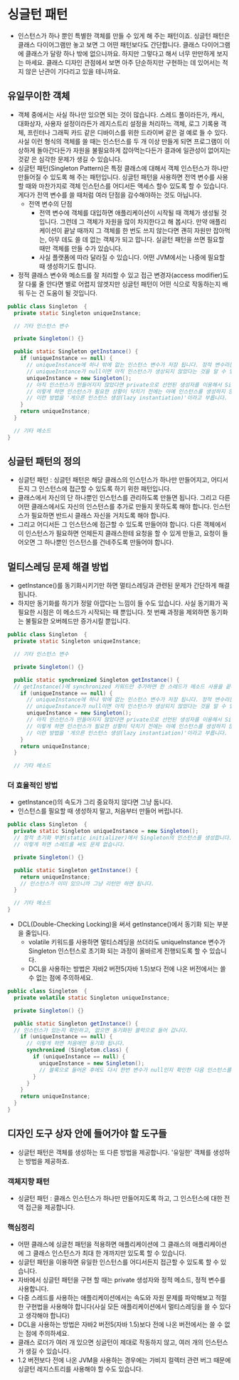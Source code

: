 # 싱글턴 패턴
- 인스턴스가 하나 뿐인 특별한 객체를 만들 수 있게 해 주는 패턴이죠. 싱글턴 패턴은 클래스 다이어그램만 놓고 보면 그 어떤 패턴보다도 간단합니다. 클래스 다이어그램에 클래스가 달랑 하나 밖에 없으니까요. 하지만 그렇다고 해서 너무 만만하게 보지는 마세요. 클래스 디자인 관점에서 보면 아주 단순하지만 구현하는 데 있어서는 적지 않은 난관이 기다리고 있을 테니까요.

## 유일무이한 객체
- 객체 중에서는 사실 하나만 있으면 되는 것이 많습니다. 스레드 풀이라든가, 캐시, 대화상자, 사용자 설정이라든가 레지스트리 설정을 처리하느 객체, 로그 기록용 객체, 프린터나 그래픽 카드 같은 디바이스를 위한 드라이버 같은 걸 예로 들 수 있다. 사실 이런 형식의 객체를 쓸 때는 인스턴스를 두 개 이상 만들게 되면 프로그램이 이상하게 돌아간다든가 자원을 불필요하게 잡아먹는다든가 결과에 일관성이 없어지는 것같 은 심각한 문제가 생길 수 있습니다.
- 싱글턴 패턴(Singleton Pattern)은 특정 클래스에 대해서 객체 인스턴스가 하나만 만들어질 수 있도록 해 주는 패턴입니다. 싱글턴 패턴을 사용하면 전역 변수를 사용할 때와 마찬가지로 객체 인스턴스를 어디서든 액세스 할수 있도록 할 수 있습니다. 게다가 전역 변수를 쓸 때처럼 여러 단점을 감수해야하는 것도 아닙니다.
  - 전역 변수의 단점
    - 전역 변수에 객체를 대입하면 애플리케이션이 시작될 때 객체가 생성될 것입니다. 그런데 그 객체가 자원을 많이 차지한다고 해 봅시다. 만약 애플리케이션이 끝날 때까지 그 객체를 한 번도 쓰지 않는다면 괜히 자원만 잡아먹는, 아무 데도 쓸 데 없는 객체가 되고 맙니다. 실글턴 패턴을 쓰면 필요할 때만 객체를 만들 수가 있습니다.
    - 사실 플랫폼에 따라 달라질 수 있습니다. 어떤 JVM에서는 나중에 필요할 때 생성하기도 합니다.
- 정적 클래스 변수와 메소드를 잘 처리할 수 있고 접근 변경자(access modifier)도 잘 다룰 줄 안다면 별로 어렵지 않겟지만 싱글턴 패턴이 어떤 식으로 작동하는지 배워 두는 건 도움이 될 것입니다.

```java
public class Singleton  {
  private static Singleton uniqueInstance;

  // 기타 인스턴스 변수

  private Singleton() {}

  public static Singleton getInstance() {
    if (uniqueInstance == null) {
      // uniqueInstance에 하나 밖에 없는 인스턴스 변수가 저장 됩니다. 정적 변수라는 걸 잊지 마세요.
      // uniqueInstance가 null이면 아직 인스턴스가 생상되지 않았다는 것을 알 수 있습니다.
      uniqueInstance = new Singleton();
      // 아직 인스턴스가 만들어지지 않았다면 private으로 선언된 생성자를 이용해서 Single 객체를 만든 다음 uniqueInstance에 그 객체를 대입합니다.
      // 이렇게 하면 인스턴스가 필요한 상황이 닥치기 전에는 아예 인스턴스를 생성하지 않게 되죠.
      // 이런 방법을 '게으른 인스턴스 생성(lazy instantiation)'이라고 부릅니다.
    }
    return uniqueInstance;
  }

  // 기타 메소드
}
```

## 싱글턴 패턴의 정의
- 싱글턴 패턴 : 싱글턴 패턴은 해당 클래스의 인스턴스가 하나만 만들어지고, 어디서든지 그 인스턴스에 접근할 수 있도록 하기 위한 패턴입니다.
- 클래스에서 자신의 단 하나뿐인 인스턴스를 관리하도록 만들면 됩니다. 그리고 다른 어떤 클래스에서도 자신의 인스턴스를 추가로 만들지 못하도록 해야 합니다. 인스턴스가 필요하면 반드시 클래스 자신을 거치도록 해야 합니다.
- 그리고 어디서든 그 인스턴스에 접근할 수 있도록 만들어야 합니다. 다른 객체에서 이 인스턴스가 필요하면 언제든지 클래스한테 요청을 할 수 있게 만들고, 요청이 들어오면 그 하나뿐인 인스턴스를 건네주도록 만들어야 합니다.

## 멀티스레딩 문제 해결 방법
- getInstance()를 동기화시키기만 하면 멀티스레딩과 관련된 문제가 간단하게 해결됩니다.
- 하지만 동기화를 하기가 정말 아깝다는 느낌이 들 수도 있습니다. 사실 동기화가 꼭 필요한 시점은 이 메소드가 시작되는 때 뿐입니다. 첫 번째 과정을 제외하면 동기화는 불필요한 오버헤드만 증가시킬 뿐입니다.

```java
public class Singleton  {
  private static Singleton uniqueInstance;

  // 기타 인스턴스 변수

  private Singleton() {}

  public static synchronized Singleton getInstance() {
  // getInstance()에 synchronized 키워드만 추가하면 한 스레드가 메소드 사용을 끝내기 전까지 다른 스레드는 기다려야 합니다. 즉, 두 스레드가 이 메소드를 동시에 실행 시키는 일은 일어나지 않게 되죠.
    if (uniqueInstance == null) {
      // uniqueInstance에 하나 밖에 없는 인스턴스 변수가 저장 됩니다. 정적 변수라는 걸 잊지 마세요.
      // uniqueInstance가 null이면 아직 인스턴스가 생상되지 않았다는 것을 알 수 있습니다.
      uniqueInstance = new Singleton();
      // 아직 인스턴스가 만들어지지 않았다면 private으로 선언된 생성자를 이용해서 Single 객체를 만든 다음 uniqueInstance에 그 객체를 대입합니다.
      // 이렇게 하면 인스턴스가 필요한 상황이 닥치기 전에는 아예 인스턴스를 생성하지 않게 되죠.
      // 이런 방법을 '게으른 인스턴스 생성(lazy instantiation)'이라고 부릅니다.
    }
    return uniqueInstance;
  }

  // 기타 메소드
```

### 더 효율적인 방법
- getInstance()의 속도가 그리 중요하지 않다면 그냥 둡니다.
- 인스턴스를 필요할 때 생성하지 말고, 처음부터 만들어 버립니다.
```java
public class Singleton  {
  private static Singleton uniqueInstance = new Singleton();
  // 정적 초기화 부분(static initializer)에서 Singleton의 인스턴스를 생성합니다.
  // 이렇게 하면 스레드를 써도 문제 없습니다.

  private Singleton() {}

  public static Singleton getInstance() {
    return uniqueInstance;
    // 인스턴스가 이미 있으니까 그냥 리턴만 하면 됩니다.
  }

  // 기타 메소드
}
```
- DCL(Double-Checking Locking)을 써서 getInstance()에서 동기화 되는 부분을 줄입니다.
  - volatile 키워드를 사용하면 멀티스레딩을 쓰더라도 uniqueInstance 변수가 Singleton 인스턴스로 초기화 되는 과정이 올바르게 진행되도록 할 수 있습니다.
  - DCL을 사용하는 방법은 자바2 버전5(자바 1.5)보다 전에 나온 버전에서는 쓸 수 없는 점에 주의하세요.
```java
public class Singleton  {
  private volatile static Singleton uniqueInstance;

  private Singleton() {}

  public static Singleton getInstance() {
  // 인스턴스가 있는지 확인하고, 없으면 동기화된 블럭으로 들어 갑니다.
    if (uniqueInstance == null) {
      // 이렇게 하면 처음에만 동기화 됩니다.
      synchronized (Singletom.class) {
        if (uniqueInstance == null) {
          uniqueInstance = new Singleton();
          // 블록으로 들어온 후에도 다시 한번 변수가 null인지 확인한 다음 인스턴스를 생성합니다.
        }
      }
    }
    return uniqueInstance;
  }
}
```

## 디자인 도구 상자 안에 들어가야 할 도구들
- 싱글턴 패턴은 객체를 생성하는 또 다른 방법을 제공합니다. '유일한' 객체를 생성하는 방법을 제공하죠.

### 객체지향 패턴
- 싱글턴 패턴 : 클래스 인스턴스가 하나만 만들어지도록 하고, 그 인스턴스에 대한 전역 접근을 제공합니다.

### 핵심정리
- 어떤 클래스에 싱글천 패턴을 적용하면 애플리케이션에 그 클래스의 애플리케이션에 그 클래스 인스턴스가 최대 한 개까지만 있도록 할 수 있습니다.
- 싱글턴 패턴을 이용하면 유일한 인스턴스를 어디서든지 접근할 수 있도록 할 수 있습니다.
- 자바에서 싱글턴 패턴을 구현 할 때는 private 생성자와 정적 메소드, 정적 변수를 사용합니다.
- 다중 스레드를 사용하는 애플리케이션에서는 속도와 자원 문제를 파악해보고 적절한 구현법을 사용해야 합니다(사실 모든 애플리케이션에서 멀티스레딩을 쓸 수 있다고 생각해야 합니다)
- DCL을 사용하는 방법은 자바2 버전5(자바 1.5)보다 전에 나온 버전에서는 쓸 수 없는 점에 주의하세요.
- 클래스 로더가 여러 개 있으면 싱글턴이 제대로 작동하지 않고, 여러 개의 인스턴스가 생길 수 있습니다.
- 1.2 버전보다 전에 나온 JVM을 사용하는 경우에는 가비지 컬렉터 관련 버그 때문에 싱글턴 레지스트리를 사용해야 할 수도 있습니다.